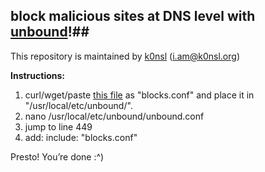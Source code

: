 ## block malicious sites at DNS level with [unbound](http://www.unbound.net/)!##
This repository is maintained by [k0nsl](https://k0nsl.org/blog/) ([i.am@k0nsl.org](mailto:i.am@k0nsl.org))

**Instructions:**

 1. curl/wget/paste [this file](https://raw.githubusercontent.com/k0nsl/unbound-blocklist/master/blocks.conf) as "blocks.conf" and place it in
    "/usr/local/etc/unbound/".
 2. nano /usr/local/etc/unbound/unbound.conf
 3. jump to line 449
 4. add: include: "blocks.conf"

Presto! You’re done :^)
